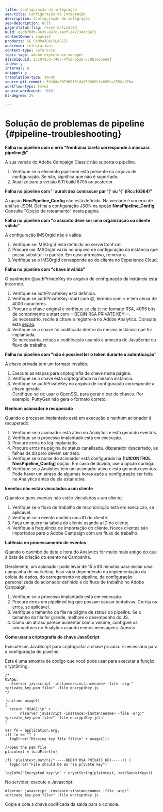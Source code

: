 ```yaml
---
title: Configuração da integração
seo-title: Configuração da integração
description: Configuração da integração
seo-description: null
page-status-flag: never-activated
uuid: e2db7bdb-8630-497c-aacf-242734cc0a72
contentOwner: sauviat
products: SG_CAMPAIGN/CLASSIC
audience: integrations
content-type: reference
topic-tags: adobe-experience-manager
discoiquuid: 1c20795d-748c-4f5d-b526-579b36666e8f
index: y
internal: n
snippet: y
translation-type: tm+mt
source-git-commit: 39d6da007d69f81da959660b24b56ba2558a97ba
workflow-type: tm+mt
source-wordcount: '650'
ht-degree: 2%

---
```



# Solução de problemas de pipeline {#pipeline-troubleshooting}

**Falha no pipeline com o erro &quot;Nenhuma tarefa corresponde à máscara pipeline@&quot;**

A sua versão do Adobe Campaign Classic não suporta o pipeline.

1. Verifique se o elemento pipelined está presente no arquivo de configuração. Se não, significa que não é suportado.
1. Atualize para a versão 6.11 build 8705 ou posterior.

**Falha no pipeline com &#39;&#39; aurait dex comisscer par &#39;[&#39; ou &#39;{&#39; (iRc=16384)&quot;**

A opção **NmsPipeline_Config** não está definida. Na verdade é um erro de análise JSON.
Defina a configuração JSON na opção **NmsPipeline_Config**. Consulte &quot;Opção de roteamento&quot; nesta página.

**Falha no pipeline com &quot;o assunto deve ser uma organização ou cliente válido&quot;**

A configuração IMSOrgid não é válida.

1. Verifique se IMSOrgId está definido no serverConf.xml.
1. Procure um IMSOrgId vazio no arquivo de configuração da instância que possa substituir o padrão. Em caso afirmativo, remova-o.
1. Verifique se o IMSOrgId corresponde ao do cliente no Experience Cloud.

**Falha no pipeline com &quot;chave inválida&quot;**

O parâmetro @authPrivateKey do arquivo de configuração da instância está incorreto.

1. Verifique se authPrivateKey está definida.
1. Verifique se authPrivateKey: start com @, termina com = e tem cerca de 4000 caracteres.
1. Procure a chave original e verifique se ela é: no formato RSA, 4096 bits de comprimento e start com —BEGIN RSA PRIVATE KEY—.
   <br> Se necessário, recrie a chave e registre-a no Adobe Analytics. Consulte esta [seção](../../integrations/using/configuring-pipeline.md#oauth-client-creation).
1. Verifique se a chave foi codificada dentro da mesma instância que foi implantada. <br>Se necessário, refaça a codificação usando a amostra de JavaScript ou fluxo de trabalho.

**Falha no pipeline com &quot;não é possível ler o token durante a autenticação&quot;**

A chave privada tem um formato inválido.

1. Execute as etapas para criptografia de chave nesta página.
1. Verifique se a chave está criptografada na mesma instância.
1. Verifique se authPrivateKey no arquivo de configuração corresponde à chave gerada. <br>Certifique-se de usar o OpenSSL para gerar o par de chaves. Por exemplo, PuttyGen não gera o formato correto.

**Nenhum acionador é recuperado**

Quando o processo implantado está em execução e nenhum acionador é recuperado:

1. Verifique se o acionador está ativo no Analytics e está gerando eventos.
1. Verifique se o processo implantado está em execução.
1. Procure erros no log implantado.
1. Procure erros na página de status canalizada. disparador descartado, as falhas de disparo devem ser zero.
1. Verifique se o nome do acionador está configurado na **[!UICONTROL NmsPipeline_Config]** opção. Em caso de dúvida, use a opção curinga.
1. Verifique se a Analytics tem um acionador ativo e está gerando eventos. Pode haver um atraso de algumas horas após a configuração ser feita no Analytics antes de ela estar ativa.

**Eventos não estão vinculados a um cliente**

Quando alguns eventos não estão vinculados a um cliente:

1. Verifique se o fluxo de trabalho de reconciliação está em execução, se aplicável.
1. Verifique se o evento contém uma ID do cliente.
1. Faça um query na tabela do cliente usando a ID do cliente.
1. Verifique a frequência de importação do cliente. Novos clientes são importados para o Adobe Campaign com um fluxo de trabalho.

**Latência no processamento de eventos**

Quando o carimbo de data e hora do Analytics for muito mais antigo do que a data de criação do evento na Campanha.

Geralmente, um acionador pode levar de 15 a 90 minutos para iniciar uma campanha de marketing. Isso varia dependendo da implementação da coleta de dados, do carregamento no pipeline, da configuração personalizada do acionador definido e do fluxo de trabalho no Adobe Campaign.

1. Verifique se o processo implantado está em execução.
1. Procure erros em pipelined.log que possam causar tentativas. Corrija os erros, se aplicável.
1. Verifique o tamanho da fila na página de status do pipeline. Se o tamanho da fila for grande, melhore o desempenho do JS.
1. Como um atraso parece aumentar com o volume, configure os acionadores no Analytics usando menos mensagens.
Anexos

**Como usar a criptografia de chave JavaScript**

Execute um JavaScript para criptografar a chave privada. É necessário para a configuração do pipeline.

Esta é uma amostra de código que você pode usar para executar a função cryptString:

```
/*
USAGE:
  nlserver javascript -instance:<instancename> -file -arg:"<private_key.pem file>" -file encryptKey.js
*/
 
function usage()
{
  return "USAGE:\n" +
    '  nlserver javascript -instance:<instancename> -file -arg:"<private_key.pem file>" -file encryptKey.js\n'
}
 
var fn = application.arg;
if( fn == "" )
  logError("Missing key file file\n" + usage());
 
//open the pem file
plaintext = loadFile(fn)
 
if( !plaintext.match(/^-----BEGIN RSA PRIVATE KEY-----/) )
  logError("File should be an rsa private key")
 
logInfo("Encrypted key:\n" + cryptString(plaintext, <xtkSecretKey>))
```

No servidor, execute o Javascript:

```
nlserver javascript -instance:<instancename> -file -arg:"<private_key.pem file>" -file encryptKey.js
```

Copie e cole a chave codificada da saída para o console.
